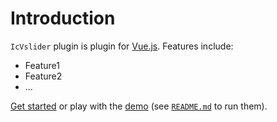 # Introduction

`IcVslider` plugin is plugin for [Vue.js](http://vuejs.org).
Features include:

- Feature1
- Feature2
- ...

[Get started](./started/) or play with the [demo](https://github.com//ic-vslider/tree/dev/demo) (see [`README.md`](https://github.com//ic-vslider/) to run them).
